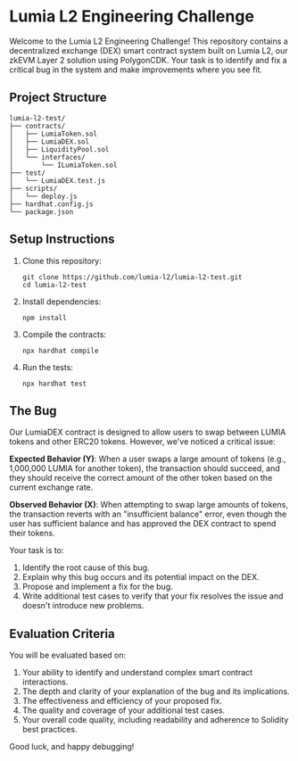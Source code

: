 # Lumia L2 Engineering Challenge

Welcome to the Lumia L2 Engineering Challenge! This repository contains a decentralized exchange (DEX) smart contract system built on Lumia L2, our zkEVM Layer 2 solution using PolygonCDK. Your task is to identify and fix a critical bug in the system and make improvements where you see fit.

## Project Structure

```
lumia-l2-test/
├── contracts/
│   ├── LumiaToken.sol
│   ├── LumiaDEX.sol
│   ├── LiquidityPool.sol
│   └── interfaces/
│       └── ILumiaToken.sol
├── test/
│   └── LumiaDEX.test.js
├── scripts/
│   └── deploy.js
├── hardhat.config.js
└── package.json
```

## Setup Instructions

1. Clone this repository:
   ```
   git clone https://github.com/lumia-l2/lumia-l2-test.git
   cd lumia-l2-test
   ```

2. Install dependencies:
   ```
   npm install
   ```

3. Compile the contracts:
   ```
   npx hardhat compile
   ```

4. Run the tests:
   ```
   npx hardhat test
   ```

## The Bug

Our LumiaDEX contract is designed to allow users to swap between LUMIA tokens and other ERC20 tokens. However, we've noticed a critical issue:

**Expected Behavior (Y)**: When a user swaps a large amount of tokens (e.g., 1,000,000 LUMIA for another token), the transaction should succeed, and they should receive the correct amount of the other token based on the current exchange rate.

**Observed Behavior (X)**: When attempting to swap large amounts of tokens, the transaction reverts with an "insufficient balance" error, even though the user has sufficient balance and has approved the DEX contract to spend their tokens.

Your task is to:

1. Identify the root cause of this bug.
2. Explain why this bug occurs and its potential impact on the DEX.
3. Propose and implement a fix for the bug.
4. Write additional test cases to verify that your fix resolves the issue and doesn't introduce new problems.

## Evaluation Criteria

You will be evaluated based on:

1. Your ability to identify and understand complex smart contract interactions.
2. The depth and clarity of your explanation of the bug and its implications.
3. The effectiveness and efficiency of your proposed fix.
4. The quality and coverage of your additional test cases.
5. Your overall code quality, including readability and adherence to Solidity best practices.

Good luck, and happy debugging!